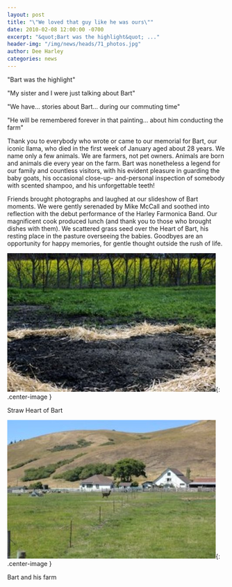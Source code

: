 ```yaml
---
layout: post
title: "\"We loved that guy like he was ours\""
date: 2010-02-08 12:00:00 -0700
excerpt: "&quot;Bart was the highlight&quot; ..."
header-img: "/img/news/heads/71_photos.jpg"
author: Dee Harley
categories: news
---
```

&quot;Bart was the highlight&quot;

&quot;My sister and I were just talking about Bart&quot;

&quot;We have... stories about Bart... during our commuting time&quot;

&quot;He will be remembered forever in that painting... about him
conducting the farm&quot;

Thank you to everybody who wrote or came to our memorial for Bart, our
iconic llama, who died in the first week of January aged about 28
years. We name only a few animals. We are farmers, not pet owners.
Animals are born and animals die every year on the farm. Bart was
nonetheless a legend for our family and countless visitors, with his
evident pleasure in guarding the baby goats, his occasional close-up-
and-personal inspection of somebody with scented shampoo, and his
unforgettable teeth!

Friends brought photographs and laughed at our slideshow of Bart
moments. We were gently serenaded by Mike McCall and soothed into
reflection with the debut performance of the Harley Farmonica Band.
Our magnificent cook produced lunch (and thank you to those who
brought dishes with them). We scattered grass seed over the Heart of
Bart, his resting place in the pasture overseeing the babies. Goodbyes
are an opportunity for happy memories, for gentle thought outside the
rush of life.

![image](/img/news/71_heart.jpg){: .center-image }

Straw Heart of Bart

![image](/img/news/71_bartleft.jpg){: .center-image }

Bart and his farm

